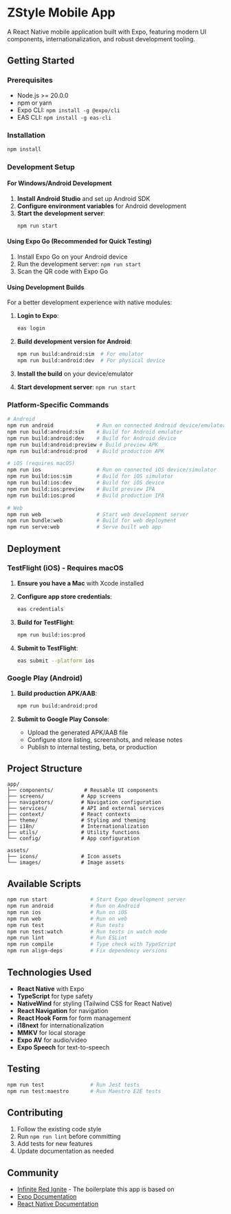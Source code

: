 # ZStyle Mobile App

A React Native mobile application built with Expo, featuring modern UI components, internationalization, and robust development tooling.

## Getting Started

### Prerequisites

- Node.js >= 20.0.0
- npm or yarn
- Expo CLI: `npm install -g @expo/cli`
- EAS CLI: `npm install -g eas-cli`

### Installation

```bash
npm install
```

### Development Setup

#### For Windows/Android Development

1. **Install Android Studio** and set up Android SDK
2. **Configure environment variables** for Android development
3. **Start the development server**:
   ```bash
   npm run start
   ```

#### Using Expo Go (Recommended for Quick Testing)

1. Install Expo Go on your Android device
2. Run the development server: `npm run start`
3. Scan the QR code with Expo Go

#### Using Development Builds

For a better development experience with native modules:

1. **Login to Expo**:
   ```bash
   eas login
   ```

2. **Build development version for Android**:
   ```bash
   npm run build:android:sim  # For emulator
   npm run build:android:dev  # For physical device
   ```

3. **Install the build** on your device/emulator
4. **Start development server**: `npm run start`

### Platform-Specific Commands

```bash
# Android
npm run android              # Run on connected Android device/emulator
npm run build:android:sim    # Build for Android emulator
npm run build:android:dev    # Build for Android device
npm run build:android:preview # Build preview APK
npm run build:android:prod   # Build production APK

# iOS (requires macOS)
npm run ios                  # Run on connected iOS device/simulator
npm run build:ios:sim        # Build for iOS simulator
npm run build:ios:dev        # Build for iOS device
npm run build:ios:preview    # Build preview IPA
npm run build:ios:prod       # Build production IPA

# Web
npm run web                  # Start web development server
npm run bundle:web           # Build for web deployment
npm run serve:web            # Serve built web app
```

## Deployment

### TestFlight (iOS) - Requires macOS

1. **Ensure you have a Mac** with Xcode installed
2. **Configure app store credentials**:
   ```bash
   eas credentials
   ```

3. **Build for TestFlight**:
   ```bash
   npm run build:ios:prod
   ```

4. **Submit to TestFlight**:
   ```bash
   eas submit --platform ios
   ```

### Google Play (Android)

1. **Build production APK/AAB**:
   ```bash
   npm run build:android:prod
   ```

2. **Submit to Google Play Console**:
   - Upload the generated APK/AAB file
   - Configure store listing, screenshots, and release notes
   - Publish to internal testing, beta, or production

## Project Structure

```
app/
├── components/          # Reusable UI components
├── screens/            # App screens
├── navigators/         # Navigation configuration
├── services/           # API and external services
├── context/            # React contexts
├── theme/              # Styling and theming
├── i18n/               # Internationalization
├── utils/              # Utility functions
└── config/             # App configuration

assets/
├── icons/              # Icon assets
└── images/             # Image assets
```

## Available Scripts

```bash
npm run start              # Start Expo development server
npm run android            # Run on Android
npm run ios                # Run on iOS
npm run web                # Run on web
npm run test               # Run tests
npm run test:watch         # Run tests in watch mode
npm run lint               # Run ESLint
npm run compile            # Type check with TypeScript
npm run align-deps         # Fix dependency versions
```

## Technologies Used

- **React Native** with Expo
- **TypeScript** for type safety
- **NativeWind** for styling (Tailwind CSS for React Native)
- **React Navigation** for navigation
- **React Hook Form** for form management
- **i18next** for internationalization
- **MMKV** for local storage
- **Expo AV** for audio/video
- **Expo Speech** for text-to-speech

## Testing

```bash
npm run test               # Run Jest tests
npm run test:maestro       # Run Maestro E2E tests
```

## Contributing

1. Follow the existing code style
2. Run `npm run lint` before committing
3. Add tests for new features
4. Update documentation as needed

## Community

- [Infinite Red Ignite](https://github.com/infinitered/ignite) - The boilerplate this app is based on
- [Expo Documentation](https://docs.expo.dev/)
- [React Native Documentation](https://reactnative.dev/docs)
